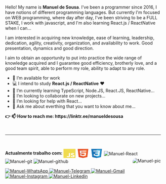 Hello! My name is <strong>Manuel de Sousa</strong>. I've been a programmer since 2016, I have notions of different programming languages. But currently I'm focused on WEB programming, where day after day, I've been striving to be a FULL STAKE, I work with javascript, and I'm also learning React.js / ReactNative when I can...

I am interested in acquiring new knowledge, ease of learning, leadership, dedication, agility, creativity, organization, and availability to work. Good presentation, dynamics and good direction.

I aim to obtain an opportunity to put into practice the wide range of knowledge acquired and I guarantee good efficiency, brotherly love, and a good team spirit, able to perform my role, ability to adapt to any role.


- 🔭 I’m available for work
- 💻 I intend to study <strong>React.js / ReactNative</strong> ❤️️
- 🌱 I’m currently learning TypeScript, Node.JS, React.JS, ReactNative...
- 👯 I’m looking to collaborate on new projects...
- 🤔 I’m looking for help with React...
- 💬 Ask me about everthing that you want to know about me...
<strong> 
👉 📫 How to reach me: https://linktr.ee/manueldesousa
</strong>
<p></p><br/>

<hr/>
<!--
<div align="center" >
   <a href="https://github.com/manuelhonoredesousa">
   <img height="180em" src="https://github-readme-stats.vercel.app/api?username=manuelhonoredesousa&show_icons=true&theme=dracula&include_all_commits=true&count_private=true"/>
     <img height="180em" src="https://github-readme-stats.vercel.app/api/top-langs/?username=manuelhonoredesousa&layout=compact&langs_count=7&theme=dracula"/>
</a>
    </div>
-->
 
<div style="display: inline_block"><br>
  
   <strong>Actualmente trabalho com: </strong>
  <img align="center" alt="Manuel-Js" height="30" width="40" src="https://raw.githubusercontent.com/devicons/devicon/master/icons/javascript/javascript-plain.svg"/>
  <img align="center" alt="Manuel-HTML" height="30" width="40" src="https://raw.githubusercontent.com/devicons/devicon/master/icons/html5/html5-original.svg"/>
  <img align="center" alt="Manuel-CSS" height="30" width="40" src="https://raw.githubusercontent.com/devicons/devicon/master/icons/css3/css3-original.svg"/>
  <img align="center" alt="Manuel-React" height="30" width="40" src="https://www.svgrepo.com/show/354259/react.svg"/>
  <img align="center" alt="Manuel-git" height="30" width="40" src="https://www.svgrepo.com/show/353782/git-icon.svg"/>
  <img align="center" alt="Manuel-github" height="30" width="40" src="https://pics.freeicons.io/uploads/icons/png/21419649671582692244-512.png"/>
  <img align="right" alt="Manuel-pic" height="150" style="border-radius:10px;" src="https://avatars.githubusercontent.com/u/71514733"/>
</div>



 <div> 
    <a href="https://api.whatsapp.com/send?phone=244938308215" target="_blank">
        <img src="https://img.shields.io/badge/WhatsApp-25D366?style=for-the-badge&logo=whatsapp&logoColor=white" alt="Manuel-WhatsApp" target="_blank">
    </a>
  <a href="https://t.me/manuelhonoredesousa" target="_blank">
        <img src="https://img.shields.io/badge/Telegram-2CA5E0?style=for-the-badge&logo=telegram&logoColor=white" alt="Manuel-Telegram" target="_blank">
    </a>
 <a href = "mailto:sousa64manuel@gmail.com" target="_blank">
        <img src="https://img.shields.io/badge/Gmail-D14836?style=for-the-badge&logo=gmail&logoColor=white" alt="Manuel-Gmail" target="_blank">
    </a>
  <a href="https://instagram.com/manuelhonoredesousa" target="_blank">
        <img src="https://img.shields.io/badge/-Instagram-%23E4405F?style=for-the-badge&logo=instagram&logoColor=white" alt="Manuel-Instagram" target="_blank">
    </a>
    <a href="https://www.linkedin.com/in/manuelhonoredesousa" target="_blank">
        <img src="https://img.shields.io/badge/-LinkedIn-%230077B5?style=for-the-badge&logo=linkedin&logoColor=white" alt="Manuel-Linkedin" target="_blank">
    </a> 
 
</div>

